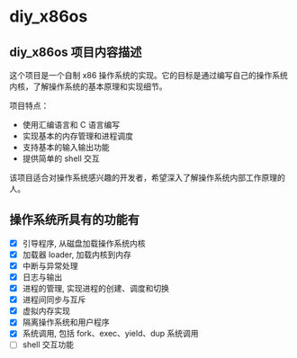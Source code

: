 # diy_x86os

## diy_x86os 项目内容描述

这个项目是一个自制 x86 操作系统的实现。它的目标是通过编写自己的操作系统内核，了解操作系统的基本原理和实现细节。

项目特点：
- 使用汇编语言和 C 语言编写
- 实现基本的内存管理和进程调度
- 支持基本的输入输出功能
- 提供简单的 shell 交互

该项目适合对操作系统感兴趣的开发者，希望深入了解操作系统内部工作原理的人。

## 操作系统所具有的功能有

- [x] 引导程序, 从磁盘加载操作系统内核
- [x] 加载器 loader, 加载内核到内存
- [x] 中断与异常处理
- [x] 日志与输出
- [x] 进程的管理, 实现进程的创建、调度和切换
- [x] 进程间同步与互斥
- [x] 虚拟内存实现
- [x] 隔离操作系统和用户程序
- [x] 系统调用, 包括 fork、exec、yield、dup 系统调用
- [ ] shell 交互功能
